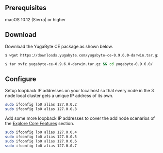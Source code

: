 ## Prerequisites

<i class="fa fa-apple" aria-hidden="true"></i> macOS 10.12 (Sierra) or higher

## Download

Download the YugaByte CE package as shown below.

```{.sh .copy .separator-dollar}
$ wget https://downloads.yugabyte.com/yugabyte-ce-0.9.6.0-darwin.tar.gz
```
```{.sh .copy .separator-dollar}
$ tar xvfz yugabyte-ce-0.9.6.0-darwin.tar.gz && cd yugabyte-0.9.6.0/
```

## Configure

Setup loopback IP addresses on your localhost so that every node in the 3 node local cluster gets a unique IP address of its own.

```{.sh .copy .separator-dollar}
sudo ifconfig lo0 alias 127.0.0.2
sudo ifconfig lo0 alias 127.0.0.3
```

Add some more loopback IP addresses to cover the add node scenarios of the [Explore Core Features](/explore/) section.

```{.sh .copy .separator-dollar}
sudo ifconfig lo0 alias 127.0.0.4
sudo ifconfig lo0 alias 127.0.0.5
sudo ifconfig lo0 alias 127.0.0.6
sudo ifconfig lo0 alias 127.0.0.7
```
